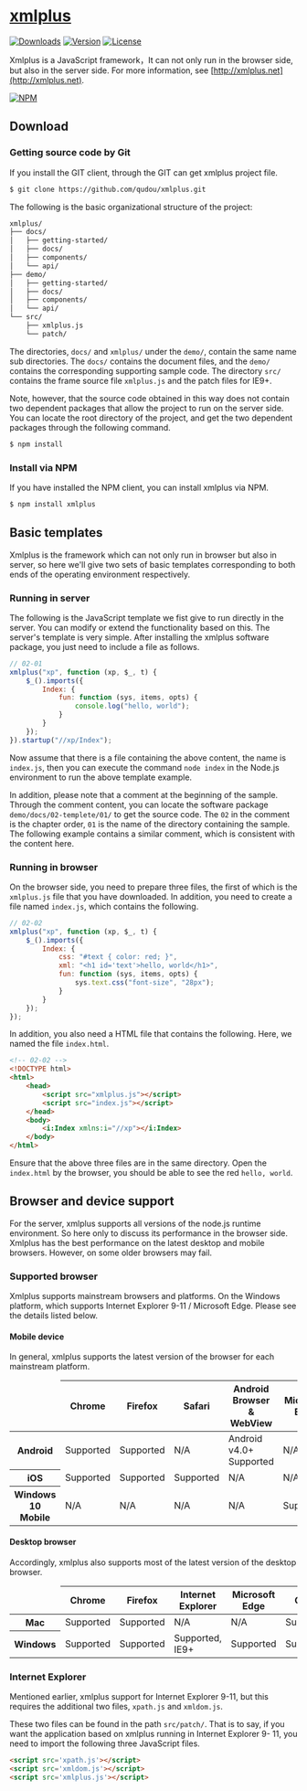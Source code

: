 # [xmlplus](http://xmlplus.cn)

<a href="https://www.npmjs.com/package/xmlplus"><img src="https://img.shields.io/npm/dt/xmlplus.svg" alt="Downloads"></a>
<a href="https://www.npmjs.com/package/xmlplus"><img src="https://img.shields.io/npm/v/xmlplus.svg" alt="Version"></a>
<a href="https://www.npmjs.com/package/xmlplus"><img src="https://img.shields.io/npm/l/xmlplus.svg" alt="License"></a>

Xmlplus is a JavaScript framework，It can not only run in the browser side, but also in the server side. For more information, see [http://xmlplus.net](http://xmlplus.net).

[![NPM](https://nodei.co/npm/xmlplus.png?downloads=true&start=true)](https://nodei.co/npm/xmlplus/)

## Download

### Getting source code by Git

If you install the GIT client, through the GIT can get xmlplus project file.

```bash
$ git clone https://github.com/qudou/xmlplus.git
```

The following is the basic organizational structure of the project:

```bash
xmlplus/
├── docs/
│   ├── getting-started/
│   ├── docs/
│   ├── components/
│   └── api/
├── demo/
│   ├── getting-started/
│   ├── docs/
│   ├── components/
│   └── api/
└── src/
    ├── xmlplus.js
    └── patch/
```

The directories, `docs/` and `xmlplus/` under the `demo/`, contain the same name sub directories. The `docs/` contains the document files, and the `demo/` contains the corresponding supporting sample code. The directory `src/` contains the frame source file `xmlplus.js` and the patch files for IE9+.

Note, however, that the source code obtained in this way does not contain two dependent packages that allow the project to run on the server side. You can locate the root directory of the project, and get the two dependent packages through the following command.

```bash
$ npm install
```

### Install via NPM

If you have installed the NPM client, you can install xmlplus via NPM.

```bash
$ npm install xmlplus
```

## Basic templates

Xmlplus is the framework which can not only run in browser but also in server, so here we'll give two sets of basic templates corresponding to both ends of the operating environment respectively.

### Running in server

The following is the JavaScript template we fist give to run directly in the server. You can modify or extend the functionality based on this. The server's template is very simple. After installing the xmlplus software package, you just need to include a file as follows.

```js
// 02-01
xmlplus("xp", function (xp, $_, t) {
    $_().imports({
        Index: {
            fun: function (sys, items, opts) {
                console.log("hello, world");
            }
        }
    });
}).startup("//xp/Index");
```

Now assume that there is a file containing the above content, the name is `index.js`, then you can execute the command `node index` in the Node.js environment to run the above template example.

In addition, please note that a comment at the beginning of the sample. Through the comment content, you can locate the software package `demo/docs/02-templete/01/` to get the source code. The `02` in the comment is the chapter order, `01` is the name of the directory containing the sample. The following example contains a similar comment, which is consistent with the content here.

### Running in browser

On the browser side, you need to prepare three files, the first of which is the `xmlplus.js` file that you have downloaded. In addition, you need to create a file named `index.js`, which contains the following.

```js
// 02-02
xmlplus("xp", function (xp, $_, t) {
    $_().imports({
        Index: {
            css: "#text { color: red; }",
            xml: "<h1 id='text'>hello, world</h1>",
            fun: function (sys, items, opts) {
                sys.text.css("font-size", "28px");
            }
        }
    });
});
```

In addition, you also need a HTML file that contains the following. Here, we named the file `index.html`.

```html
<!-- 02-02 -->
<!DOCTYPE html>
<html>
    <head>
        <script src="xmlplus.js"></script>
        <script src="index.js"></script>
    </head>
    <body>
        <i:Index xmlns:i="//xp"></i:Index>
    </body>
</html>
```

Ensure that the above three files are in the same directory. Open the `index.html` by the browser, you should be able to see the red `hello, world`.

## Browser and device support

For the server, xmlplus supports all versions of the node.js runtime environment. So here only to discuss its performance in the browser side. Xmlplus has the best performance on the latest desktop and mobile browsers. However, on some older browsers may fail.

### Supported browser

Xmlplus supports mainstream browsers and platforms. On the Windows platform, which supports Internet Explorer 9-11 / Microsoft Edge. Please see the details listed below.

#### Mobile device

In general, xmlplus supports the latest version of the browser for each mainstream platform.

<div class="table-responsive">
<table class="table table-bordered table-striped">
  <thead>
    <tr>
      <td></td>
      <th>Chrome</th>
      <th>Firefox</th>
      <th>Safari</th>
      <th>Android Browser &amp; WebView</th>
      <th>Microsoft Edge</th>
    </tr>
  </thead>
  <tbody>
    <tr>
      <th scope="row">Android</th>
      <td class="text-success">Supported</td>
      <td class="text-success">Supported</td>
      <td class="text-muted">N/A</td>
      <td class="text-success">Android v4.0+ Supported</td>
      <td class="text-muted">N/A</td>
    </tr>
    <tr>
      <th scope="row">iOS</th>
      <td class="text-success">Supported</td>
      <td class="text-success">Supported</td>
      <td class="text-success">Supported</td>
      <td class="text-muted">N/A</td>
      <td class="text-muted">N/A</td>
    </tr>
    <tr>
      <th scope="row">Windows 10 Mobile</th>
      <td class="text-muted">N/A</td>
      <td class="text-muted">N/A</td>
      <td class="text-muted">N/A</td>
      <td class="text-muted">N/A</td>
      <td class="text-success">Supported</td>
    </tr>
  </tbody>
</table>
</div>

#### Desktop browser

Accordingly, xmlplus also supports most of the latest version of the desktop browser.

<div class="table-responsive">
<table class="table table-bordered table-striped">
  <thead>
    <tr>
      <td></td>
      <th>Chrome</th>
      <th>Firefox</th>
      <th>Internet Explorer</th>
      <th>Microsoft Edge</th>
      <th>Opera</th>
      <th>Safari</th>
    </tr>
  </thead>
  <tbody>
    <tr>
      <th scope="row">Mac</th>
      <td class="text-success">Supported</td>
      <td class="text-success">Supported</td>
      <td class="text-muted">N/A</td>
      <td class="text-muted">N/A</td>
      <td class="text-success">Supported</td>
      <td class="text-success">Supported</td>
    </tr>
    <tr>
      <th scope="row">Windows</th>
      <td class="text-success">Supported</td>
      <td class="text-success">Supported</td>
      <td class="text-success">Supported, IE9+</td>
      <td class="text-success">Supported</td>
      <td class="text-success">Supported</td>
      <td class="text-danger">Not supported</td>
    </tr>
  </tbody>
</table>
</div>

### Internet Explorer

Mentioned earlier, xmlplus support for Internet Explorer 9-11, but this requires the additional two files, `xpath.js` and `xmldom.js`.

These two files can be found in the path `src/patch/`. That is to say, if you want the application based on xmlplus running in Internet Explorer 9- 11, you need to import the following three JavaScript files.

```html
<script src='xpath.js'></script>
<script src='xmldom.js'></script>
<script src='xmlplus.js'></script>
```